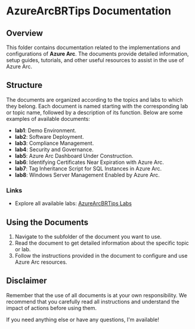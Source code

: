 # AzureArcBRTips Documentation

## Overview

This folder contains documentation related to the implementations and configurations of **Azure Arc**. The documents provide detailed information, setup guides, tutorials, and other useful resources to assist in the use of Azure Arc.

## Structure

The documents are organized according to the topics and labs to which they belong. Each document is named starting with the corresponding lab or topic name, followed by a description of its function. Below are some examples of available documents:

- **lab1**: Demo Environment.
- **lab2**: Software Deployment.
- **lab3**: Compliance Management.
- **lab4**: Security and Governance.
- **lab5**: Azure Arc Dashboard Under Construction.
- **lab6**: Identifying Certificates Near Expiration with Azure Arc.
- **lab7**: Tag Inheritance Script for SQL Instances in Azure Arc.
- **lab8**: Windows Server Management Enabled by Azure Arc.

### Links 

- Explore all available labs: [AzureArcBRTips Labs](https://github.com/fabiotreze/AzureArcBRTips/tree/main/labs)  

## Using the Documents

1. Navigate to the subfolder of the document you want to use.
2. Read the document to get detailed information about the specific topic or lab.
3. Follow the instructions provided in the document to configure and use Azure Arc resources.

## Disclaimer

Remember that the use of all documents is at your own responsibility. We recommend that you carefully read all instructions and understand the impact of actions before using them.

If you need anything else or have any questions, I'm available!

